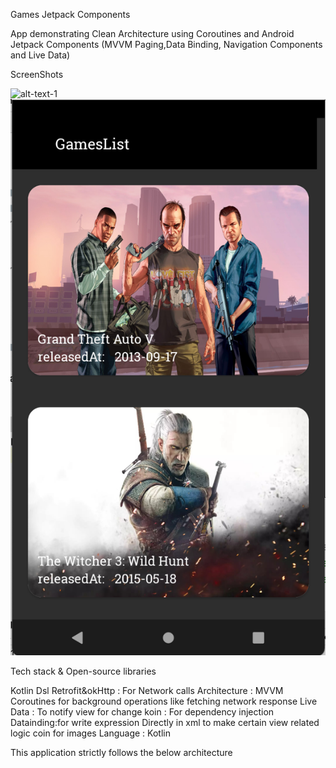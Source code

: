 Games Jetpack Components

App demonstrating Clean Architecture using Coroutines and Android Jetpack Components (MVVM Paging,Data Binding, Navigation Components and Live Data)

ScreenShots

                           

![alt-text-1](creenShot/gameDetails.png?raw=true  "title-1") ![alt-text-2](screenShot/games.png?raw=true "title-2")



Tech stack & Open-source libraries

Kotlin Dsl
Retrofit&okHttp : For Network calls
Architecture : MVVM
Coroutines for background operations like fetching network response
Live Data : To notify view for change
koin : For dependency injection
Datainding:for write expression Directly in xml to make certain view related logic
coin for images
Language : Kotlin

This application strictly follows the below architecture
